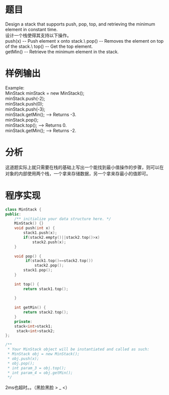 # 题目
Design a stack that supports push, pop, top, and retrieving the minimum element in constant time. \
设计一个栈使得其支持以下操作。\
push(x) -- Push element x onto stack.\ 
pop() -- Removes the element on top of the stack.\ 
top() -- Get the top element. \
getMin() -- Retrieve the minimum
element in the stack. 
# 样例输出
Example:\
MinStack minStack = new MinStack();\
minStack.push(-2);\
minStack.push(0);\
minStack.push(-3);\
minStack.getMin();   --> Returns -3.\
minStack.pop();\
minStack.top();      --> Returns 0.\
minStack.getMin();   --> Returns -2.
# 分析
这道题实际上就只需要在栈的基础上写出一个能找到最小值操作的步骤，则可以在对象的内部使用两个栈，一个拿来存储数据，另一个拿来存最小的值即可。
# 程序实现
```cpp
class MinStack {
public:
    /** initialize your data structure here. */
    MinStack() {}  
    void push(int x) {
        stack1.push(x);
        if(stack2.empty()||stack2.top()>x)
            stack2.push(x);
    }
    
    void pop() {
         if(stack1.top()==stack2.top())
             stack2.pop();
        stack1.pop();
    }
    
    int top() {
        return stack1.top();
       
    }
    
    int getMin() {
        return stack2.top();
    }
    private:
    stack<int>stack1;
     stack<int>stack2;
};

/**
 * Your MinStack object will be instantiated and called as such:
 * MinStack obj = new MinStack();
 * obj.push(x);
 * obj.pop();
 * int param_3 = obj.top();
 * int param_4 = obj.getMin();
 */
 ```
 2ms也超时。。（黑脸黑脸 > _ <）